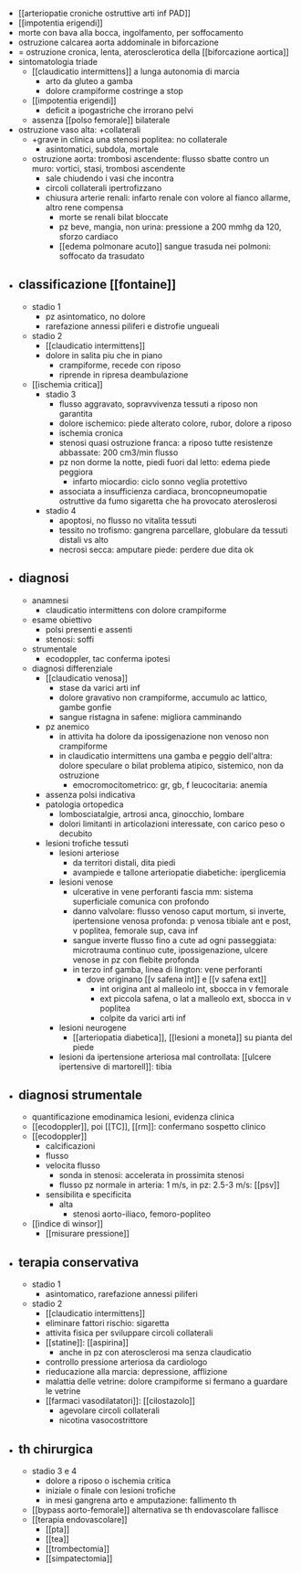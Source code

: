 - [[arteriopatie croniche ostruttive arti inf PAD]]
- [[impotentia erigendi]]
- morte con bava alla bocca, ingolfamento, per soffocamento
- ostruzione calcarea aorta addominale in biforcazione
- = ostruzione cronica, lenta, aterosclerotica della [[biforcazione aortica]]
- sintomatologia triade
	- [[claudicatio intermittens]] a lunga autonomia di marcia
		- arto da gluteo a gamba
		- dolore crampiforme costringe a stop
	- [[impotentia erigendi]]
		- deficit a ipogastriche che irrorano pelvi
	- assenza [[polso femorale]] bilaterale
- ostruzione vaso alta: +collaterali
	- +grave in clinica una stenosi poplitea: no collaterale
		- asintomatici, subdola, mortale
	- ostruzione aorta: trombosi ascendente: flusso sbatte contro un muro: vortici, stasi, trombosi ascendente
		- sale chiudendo i vasi che incontra
		- circoli collaterali ipertrofizzano
		- chiusura arterie renali: infarto renale con volore al fianco allarme, altro rene compensa
			- morte se renali bilat bloccate
			- pz beve, mangia, non urina: pressione a 200 mmhg da 120, sforzo cardiaco
			- [[edema polmonare acuto]] sangue trasuda nei polmoni: soffocato da trasudato
- ## classificazione [[fontaine]]
	- stadio 1
		- pz asintomatico, no dolore
		- rarefazione annessi piliferi e distrofie ungueali
	- stadio 2
		- [[claudicatio intermittens]]
		- dolore in salita piu che in piano
			- crampiforme, recede con riposo
			- riprende in ripresa deambulazione
	- [[ischemia critica]]
		- stadio 3
			- flusso aggravato, sopravvivenza tessuti a riposo non garantita
			- dolore ischemico: piede alterato colore, rubor, dolore a riposo
			- ischemia cronica
			- stenosi quasi ostruzione franca: a riposo tutte resistenze abbassate: 200 cm3/min flusso
			- pz non dorme la notte, piedi fuori dal letto: edema piede peggiora
				- infarto miocardio: ciclo sonno veglia protettivo
			- associata a insufficienza cardiaca, broncopneumopatie ostruttive da fumo sigaretta che ha provocato ateroslerosi
		- stadio 4
			- apoptosi, no flusso no vitalita tessuti
			- tessito no trofismo: gangrena parcellare, globulare da tessuti distali vs alto
			- necrosi secca: amputare piede: perdere due dita ok
- ## diagnosi
	- anamnesi
		- claudicatio intermittens con dolore crampiforme
	- esame obiettivo
		- polsi presenti e assenti
		- stenosi: soffi
	- strumentale
		- ecodoppler, tac conferma ipotesi
	- diagnosi differenziale
		- [[claudicatio venosa]]
			- stase da varici arti inf
			- dolore gravativo non crampiforme, accumulo ac lattico, gambe gonfie
			- sangue ristagna in safene: migliora camminando
		- pz anemico
			- in attivita ha dolore da ipossigenazione non venoso non crampiforme
			- in claudicatio intermittens una gamba e peggio dell'altra: dolore speculare o bilat problema atipico, sistemico, non da ostruzione
				- emocromocitometrico: gr, gb, f leucocitaria: anemia
		- assenza polsi indicativa
		- patologia ortopedica
			- lombosciatalgie, artrosi anca, ginocchio, lombare
			- dolori limitanti in articolazioni interessate, con carico peso o decubito
		- lesioni trofiche tessuti
			- lesioni arteriose
				- da territori distali, dita piedi
				- avampiede e tallone arteriopatie diabetiche: iperglicemia
			- lesioni venose
				- ulcerative in vene perforanti fascia mm: sistema superficiale comunica con profondo
				- danno valvolare: flusso venoso caput mortum, si inverte, ipertensione venosa profonda: p venosa tibiale ant e post, v poplitea, femorale sup, cava inf
				- sangue inverte flusso fino a cute ad ogni passeggiata: microtrauma continuo cute, ipossigenazione, ulcere venose in pz con flebite profonda
				- in terzo inf gamba, linea di lington: vene perforanti
					- dove originano [[v safena int]] e [[v safena ext]]
						- int origina ant al malleolo int, sbocca in v femorale
						- ext piccola safena, o lat a malleolo ext, sbocca in v poplitea
						- colpite da varici arti inf
			- lesioni neurogene
				- [[arteriopatia diabetica]], [[lesioni a moneta]] su pianta del piede
			- lesioni da ipertensione arteriosa mal controllata: [[ulcere ipertensive di martorell]]: tibia
- ## diagnosi strumentale
	- quantificazione emodinamica lesioni, evidenza clinica
	- [[ecodoppler]], poi [[TC]], [[rm]]: confermano sospetto clinico
	- [[ecodoppler]]
		- calcificazioni
		- flusso
		- velocita flusso
			- sonda in stenosi: accelerata in prossimita stenosi
			- flusso pz normale in arteria: 1 m/s, in pz: 2.5-3 m/s: [[psv]]
		- sensibilita e specificita
			- alta
				- stenosi aorto-iliaco, femoro-popliteo
	- [[indice di winsor]]
		- [[misurare pressione]]
- ## terapia conservativa
	- stadio 1
		- asintomatico, rarefazione annessi piliferi
	- stadio 2
		- [[claudicatio intermittens]]
		- eliminare fattori rischio: sigaretta
		- attivita fisica per sviluppare circoli collaterali
		- [[statine]]: [[aspirina]]
			- anche in pz con aterosclerosi ma senza claudicatio
		- controllo pressione arteriosa da cardiologo
		- rieducazione alla marcia: depressione, afflizione
		- malattia delle vetrine: dolore crampiforme si fermano a guardare le vetrine
		- [[farmaci vasodilatatori]]: [[cilostazolo]]
			- agevolare circoli collaterali
			- nicotina vasocostrittore
- ## th chirurgica
	- stadio 3 e 4
		- dolore a riposo o ischemia critica
		- iniziale o finale con lesioni trofiche
		- in mesi gangrena arto e amputazione: fallimento th
	- [[bypass aorto-femorale]] alternativa se th endovascolare fallisce
	- [[terapia endovascolare]]
		- [[pta]]
		- [[tea]]
		- [[trombectomia]]
		- [[simpatectomia]]